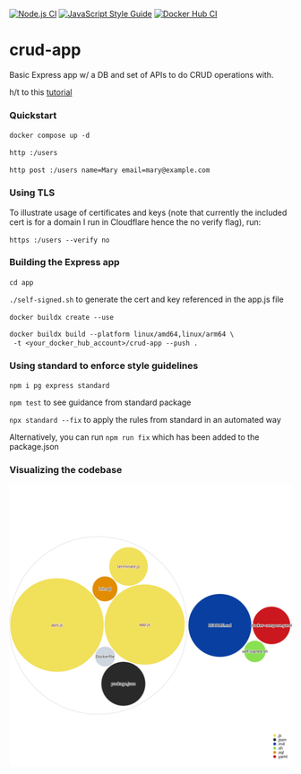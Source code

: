[![Node.js CI](https://github.com/aaronhmiller/crud-app/actions/workflows/ci-test.yaml/badge.svg)](https://github.com/aaronhmiller/crud-app/actions/workflows/ci-test.yaml) [![JavaScript Style Guide](https://img.shields.io/badge/code_style-standard-brightgreen.svg)](https://standardjs.com)
[![Docker Hub CI](https://github.com/aaronhmiller/crud-app/actions/workflows/build-push.yaml/badge.svg)](https://github.com/aaronhmiller/crud-app/actions/workflows/build-push.yaml)

# crud-app
Basic Express app w/ a DB and set of APIs to do CRUD operations with.

h/t to this [tutorial](https://blog.logrocket.com/nodejs-expressjs-postgresql-crud-rest-api-example/)

### Quickstart

`docker compose up -d`

`http :/users`

`http post :/users name=Mary email=mary@example.com`

### Using TLS

To illustrate usage of certificates and keys (note that currently the included cert is for a domain I run in Cloudflare hence the no verify flag), run:

`https :/users --verify no`

### Building the Express app

`cd app`

`./self-signed.sh` to generate the cert and key referenced in the app.js file

`docker buildx create --use`

```
docker buildx build --platform linux/amd64,linux/arm64 \
 -t <your_docker_hub_account>/crud-app --push .
```

### Using standard to enforce style guidelines

`npm i pg express standard`

`npm test` to see guidance from standard package

`npx standard --fix` to apply the rules from standard in an automated way 

Alternatively, you can run `npm run fix` which has been added to the package.json

### Visualizing the codebase

![Visualization of the codebase](./diagram.svg)
